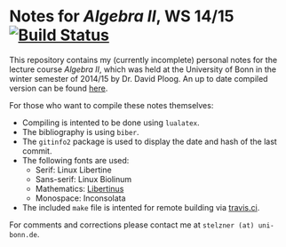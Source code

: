 Notes for _Algebra II_, WS 14/15
[![Build Status](https://travis-ci.org/cionx/algebra-2-notes-ws-14-15.svg?branch=master)][1]
=================

This repository contains my (currently incomplete) personal notes for the lecture course _Algebra II_, which was held at the University of Bonn in the winter semester of 2014/15 by Dr. David Ploog.
An up to date compiled version can be found [here][2].

For those who want to compile these notes themselves:

- Compiling is intented to be done using `lualatex`.
- The bibliography is using `biber`.
- The `gitinfo2` package is used to display the date and hash of the last commit.
- The following fonts are used:
  - Serif: Linux Libertine
  - Sans-serif: Linux Biolinum
  - Mathematics: [Libertinus][3]
  - Monospace: Inconsolata
- The included `make` file is intented for remote building via [travis.ci][4].

For comments and corrections please contact me at `stelzner (at) uni-bonn.de`.





[1]: https://travis-ci.org/cionx/algebra-2-notes-ws-14-15/builds
[2]: https://github.com/cionx/algebra-2-notes-ws-14-15/raw/gh-pages/algebra2.pdf
[3]: https://github.com/libertinus-fonts/libertinus
[4]: https://travis-ci.org/
